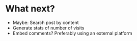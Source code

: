 # What next?

* Maybe: Search post by content
* Generate stats of number of visits
* Embed comments? Preferably using an external platform

